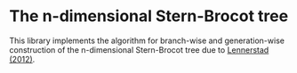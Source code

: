 # The n-dimensional Stern-Brocot tree

This library implements the algorithm for branch-wise and generation-wise construction of the n-dimensional
Stern-Brocot tree due to [Lennerstad (2012)][Lenn12].

[Lenn12]:http://urn.kb.se/resolve?urn=urn:nbn:se:bth-00534